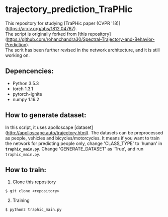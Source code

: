 # trajectory_prediction_TraPHic
This repository for studying [TraPHic paper (CVPR '18)] (https://arxiv.org/abs/1812.04767).  
The script is originally forked from [this repository] (https://github.com/rohanchandra30/Spectral-Trajectory-and-Behavior-Prediction).  
The scrit has been further revised in the network architecture, and it is still working on. 

## Depencencies:
* Python 3.5.3
* torch 1.3.1
* pytorch-ignite
* numpy 1.16.2

## How to generate dataset:
In this script, it uses apolloscape [dataset] (http://apolloscape.auto/trajectory.html). The datasets can be preprocessed as people, vehicles and bicycles/motorcycles. It means if you want to train the network for predicting people only, change 'CLASS_TYPE' to 'human' in **`traphic_main.py`**.  Change 'GENERATE_DATASET' as 'True', and run `traphic_main.py`.

## How to train:
1. Clone this repository
```
$ git clone <repository>
```

2. Training
```
$ python3 traphic_main.py
```


